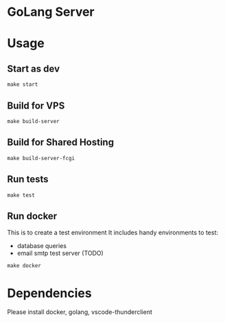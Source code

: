 # GoLang Server

# Usage

## Start as dev

`make start`

## Build for VPS

`make build-server`

## Build for Shared Hosting

`make build-server-fcgi`

## Run tests

`make test`

## Run docker

This is to create a test environment
It includes handy environments to test:
- database queries
- email smtp test server (TODO)

`make docker`

# Dependencies

Please install docker, golang, vscode-thunderclient
